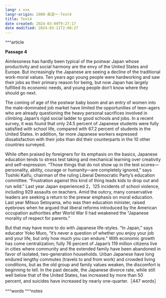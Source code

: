 ```yaml
---
langr : xxx
langr-origin: 2000-英语一-Text4
title: Text4
date created: 2024-03-09T9:27:17
date modified: 2024-03-11T2:08:27
---
```


^^^article

**Passage 4**

Aimlessness has hardly been typical of the postwar Japan whose productivity and social harmony are the envy of the United States and Europe. But increasingly the Japanese are seeing a decline of the traditional work-moral values. Ten years ago young people were hardworking and saw their jobs as their primary reason for being, but now Japan has largely fulfilled its economic needs, and young people don’t know where they should go next.

The coming of age of the postwar baby boom and an entry of women into the male-dominated job market have limited the opportunities of teen-agers who are already questioning the heavy personal sacrifices involved in climbing Japan’s rigid social ladder to good schools and jobs. In a recent survey, it was found that only 24.5 percent of Japanese students were fully satisfied with school life, compared with 67.2 percent of students in the United States. In addition, far more Japanese workers expressed dissatisfaction with their jobs than did their counterparts in the 10 other countries surveyed.

While often praised by foreigners for its emphasis on the basics, Japanese education tends to stress test taking and mechanical learning over creativity and self-expression. “Those things that do not show up in the test scores—personality, ability, courage or humanity—are completely ignored,” says Toshiki Kaifu, chairman of the ruling Liberal Democratic Party’s education committee. “Frustration against this kind of thing leads kids to drop out and run wild.” Last year Japan experienced 2，125 incidents of school violence, including 929 assaults on teachers. Amid the outcry, many conservative leaders are seeking a return to the prewar emphasis on moral education. Last year Mitsuo Setoyama, who was then education minister, raised eyebrows when he argued that liberal reforms introduced by the American occupation authorities after World War II had weakened the “Japanese morality of respect for parents.”

But that may have more to do with Japanese life-styles. “In Japan,” says educator Yoko Muro, “it’s never a question of whether you enjoy your job and your life, but only how much you can endure.” With economic growth has come centralization; fully 76 percent of Japan’s 119 million citizens live in cities where community and the extended family have been abandoned in favor of isolated, two-generation households. Urban Japanese have long endured lengthy commutes (travels to and from work) and crowded living conditions, but as the old group and family values weaken, the discomfort is beginning to tell. In the past decade, the Japanese divorce rate, while still well below that of the United States, has increased by more than 50 percent, and suicides have increased by nearly one-quarter.［447 words］




^^^words
^^^notes
